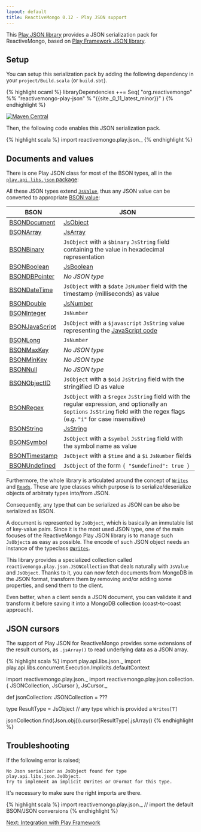 ```yaml
---
layout: default
title: ReactiveMongo 0.12 - Play JSON support
---
```


This [Play JSON library](https://github.com/reactivemongo/reactivemongo-play-json) provides a JSON serialization pack for ReactiveMongo, based on [Play Framework JSON library](https://www.playframework.com/documentation/latest/ScalaJson).

## Setup

You can setup this serialization pack by adding the following dependency in your `project/Build.scala` (or `build.sbt`).

{% highlight ocaml %}
libraryDependencies ++= Seq(
  "org.reactivemongo" %% "reactivemongo-play-json" % "{{site._0_11_latest_minor}}"
)
{% endhighlight %}

[![Maven Central](https://maven-badges.herokuapp.com/maven-central/org.reactivemongo/reactivemongo-play-json_2.11/badge.svg)](https://maven-badges.herokuapp.com/maven-central/org.reactivemongo/reactivemongo-play-json_2.11/)

Then, the following code enables this JSON serialization pack.

{% highlight scala %}
import reactivemongo.play.json._
{% endhighlight %}

## Documents and values

There is one Play JSON class for most of the BSON types, all in the [`play.api.libs.json` package](https://www.playframework.com/documentation/latest/api/scala/index.html#play.api.libs.json.package):

All these JSON types extend [`JsValue`](https://www.playframework.com/documentation/2.4.x/api/scala/index.html#play.api.libs.json.JsValue), thus any JSON value can be converted to appropriate [BSON value](../../api/reactivemongo/bson/BSONValue.html):

| BSON | JSON |
| -----| ---- |
| [BSONDocument](../../api/reactivemongo/bson/BSONDocument.html) | [JsObject](https://www.playframework.com/documentation/latest/api/scala/index.html#play.api.libs.json.JsObject) |
| [BSONArray](../../api/reactivemongo/bson/BSONArray.html) | [JsArray](https://www.playframework.com/documentation/latest/api/scala/index.html#play.api.libs.json.JsArray) |
| [BSONBinary](../../api/reactivemongo/bson/BSONBinary.html) | `JsObject` with a `$binary` `JsString` field containing the value in hexadecimal representation |
| [BSONBoolean](../../api/reactivemongo/bson/BSONBoolean.html) | [JsBoolean](https://www.playframework.com/documentation/latest/api/scala/index.html#play.api.libs.json.JsBoolean) |
| [BSONDBPointer](../../api/reactivemongo/bson/BSONDBPointer.html) | *No JSON type* |
| [BSONDateTime](../../api/reactivemongo/bson/BSONDateTime.html) | `JsObject` with a `$date` `JsNumber` field with the timestamp (milliseconds) as value |
| [BSONDouble](../../api/reactivemongo/bson/BSONDouble.html) | [JsNumber](https://www.playframework.com/documentation/latest/api/scala/index.html#play.api.libs.json.JsNumber) |
| [BSONInteger](../../api/reactivemongo/bson/BSONInteger.html) | `JsNumber` |
| [BSONJavaScript](../../api/reactivemongo/bson/BSONJavaScript.html) | `JsObject` with a `$javascript` `JsString` value representing the [JavaScript code](../../api/index.html#reactivemongo.bson.BSONJavaScript@value:String) |
| [BSONLong](../../api/reactivemongo/bson/BSONLong.html) | `JsNumber` |
| [BSONMaxKey](../../api/reactivemongo/bson/BSONMaxKey$.html) | *No JSON type* |
[BSONMinKey](../../api/reactivemongo/bson/BSONMinKey$.html) | *No JSON type* |
| [BSONNull](../../api/reactivemongo/bson/BSONNull$.html) | *No JSON type* |
| [BSONObjectID](../../api/reactivemongo/bson/BSONObjectID.html) | `JsObject` with a `$oid` `JsString` field with the stringified ID as value |
[BSONRegex](../../api/reactivemongo/bson/BSONRegex.html) | `JsObject` with a `$regex` `JsString` field with the regular expression, and optionally an `$options` `JsString` field with the regex flags (e.g. `"i"` for case insensitive) |
| [BSONString](../../api/reactivemongo/bson/BSONString.html) | [JsString](https://www.playframework.com/documentation/latest/api/scala/index.html#play.api.libs.json.JsString) |
| [BSONSymbol](../../api/reactivemongo/bson/BSONSymbol.html) | `JsObject` with a `$symbol` `JsString` field with the symbol name as value |
| [BSONTimestamp](../../api/reactivemongo/bson/BSONTimestamp.html) | `JsObject` with a `$time` and a `$i` `JsNumber` fields |
| [BSONUndefined](../../api/reactivemongo/bson/BSONUndefined$.html) | `JsObject` of the form `{ "$undefined": true }` |

Furthermore, the whole library is articulated around the concept of [`Writes`](https://www.playframework.com/documentation/latest/api/scala/index.html#play.api.libs.json.Writes) and [`Reads`](https://www.playframework.com/documentation/latest/api/scala/index.html#play.api.libs.json.Reads). These are type classes which purpose is to serialize/deserialize objects of arbitraty types into/from JSON.

Consequently, any type that can be serialized as JSON can be also be serialized as BSON.

A document is represented by `JsObject`, which is basically an immutable list of key-value pairs. Since it is the most used JSON type, one of the main focuses of the ReactiveMongo Play JSON library is to manage such `JsObject`s as easy as possible. The encode of such JSON object needs an instance of the typeclass [`OWrites`](https://www.playframework.com/documentation/latest/api/scala/index.html#play.api.libs.json.OWrites).

This library provides a specialized collection called `reactivemongo.play.json.JSONCollection` that deals naturally with `JsValue` and `JsObject`. Thanks to it, you can now fetch documents from MongoDB in the JSON format, transform them by removing and/or adding some properties, and send them to the client.

Even better, when a client sends a JSON document, you can validate it and transform it before saving it into a MongoDB collection (coast-to-coast approach).

## JSON cursors

The support of Play JSON for ReactiveMongo provides some extensions of the result cursors, as `.jsArray()` to read underlying data as a JSON array.

{% highlight scala %}
import play.api.libs.json._
import play.api.libs.concurrent.Execution.Implicits.defaultContext

import reactivemongo.play.json._
import reactivemongo.play.json.collection.{
  JSONCollection, JsCursor
}, JsCursor._

def jsonCollection: JSONCollection = ???

type ResultType = JsObject // any type which is provided a `Writes[T]`

jsonCollection.find(Json.obj()).cursor[ResultType].jsArray()
{% endhighlight %}

## Troubleshooting

If the following error is raised;

    No Json serializer as JsObject found for type play.api.libs.json.JsObject.
    Try to implement an implicit OWrites or OFormat for this type.

It's necessary to make sure the right imports are there.

{% highlight scala %}
import reactivemongo.play.json._
// import the default BSON/JSON conversions
{% endhighlight %}

[Next: Integration with Play Framework](../tutorial/play.html)
